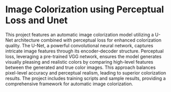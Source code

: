 # Image Colorization using Perceptual Loss and Unet
This project features an automatic image colorization model utilizing a U-Net architecture combined with perceptual loss for enhanced colorization quality. The U-Net, a powerful convolutional neural network, captures intricate image features through its encoder-decoder structure. Perceptual loss, leveraging a pre-trained VGG network, ensures the model generates visually pleasing and realistic colors by comparing high-level features between the generated and true color images. This approach balances pixel-level accuracy and perceptual realism, leading to superior colorization results. The project includes training scripts  and sample results, providing a comprehensive framework for automatic image colorization.

